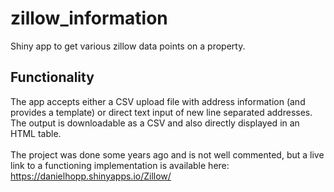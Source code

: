# zillow_information
Shiny app to get various zillow data points on a property.

## Functionality
The app accepts either a CSV upload file with address information (and provides a template) or direct text input of new line separated addresses.  The output is downloadable as a CSV and also directly displayed in an HTML table.
<br><br>
The project was done some years ago and is not well commented, but a live link to a functioning implementation is available here: https://danielhopp.shinyapps.io/Zillow/
